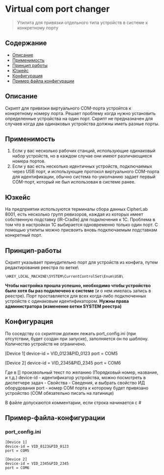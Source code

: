 # Virtual com port changer

> Утилита для привязки отдельного типа устройств в системе к конкретному порту

## Содержание

- [Описание](#Описание)
- [Применимость](#Применимость)
- [Принцип работы](#Принцип-работы)
- [Юзкейс](#Юзкейс)
- [Конфигурация](#features)
- [Пример файла конфигурации](#Пример-файла-конфигурации)


## Описание
Скрипт для привязки виртуального COM-порта устройтсв к конкретному номеру порта.
Решает проблему когда нужно установить определенные устройства на один порт.
Скрипт не предназначен для случаев когда два одинаковых устройства должны иметь разные порты.

## Применимость
1. Если у вас несколько рабочих станций, использующие одинаковый набор устройств,
но в каждом случае они имеют различающиеся номера портов.
2. Если у вас есть несколько идентичных устройств, подключаемых через USB порт, и использующие
протокол виртуального COM-порта для идентификации, обычно система по-умолчанию задает первый
COM-порт, который не был использован в системе ранее.

## Юзкейс
На предприятии используются терминалы сбора данных CipherLab 8001, есть несколько групп
ревизоров, каждая из которых имеет собственную подставку (IR-Cradle) для подключения к 1С.
Проблема в том что в настройках 1С выбирается одновременно только один порт.
С помощью утилиты можно присвоить вновь подключаемым подставкам конкретный порт.

## Принцип-работы
Скрипт указывает принудительно порт для устройств из конфига, путем редактирования реестра по ветке\
```shell
\HKEY_LOCAL_MACHINE\SYSTEM\CurrentControlSet\Enum\USB\
```
**Чтобы настройка прошла успешно, необходимо чтобы устройство было хотя бы раз подключено к системе** (и о нем имелась запись в реестре). Порт проставляется для всех когда-либо подключенных устройств с одинаковым идентификатором.
**Нужны права администратора (изменение ветки SYSTEM реестра)**

## Конфигурация

По соседству со скриптом должен лежать port_config.ini (при отсутствии, будет создан при запуске), заполняется он по шаблону. Количество устройств не ограничено.

[Device 1]
device-id = VID_0123&PID_0123
port = COM5

[Device 2]
device-id = VID_2345&PID_2345
port = COM6

Где в [] произвольный текст по желанию (Порядковый номер, название, и т.д.)
device-id - идентификатор устройства, можно посмотреть в диспетчере задач - Свойства - Сведения, и выбрать свойство ИД оборудования
port - номер COM порта к которому будет привязано устройство (COM обязательно писать на латинице)

В файле допускаются комментарии, если строка начинается с #

## Пример-файла-конфигурации

### port_config.ini
```shell
[Device 1]
device-id = VID_0123&PID_0123
port = COM5

[Device 2]
device-id = VID_2345&PID_2345
port = COM6
```
